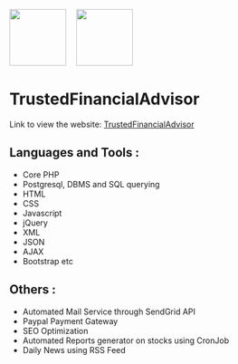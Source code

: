 <img src="images/tinoiq_favicon.ico" height="100px" width="100px">&emsp;
<img src="images/favicon.ico" height="100px" width="100px">
# TrustedFinancialAdvisor
Link to view the website:
[TrustedFinancialAdvisor](https://www.trustedfinancialadvisor.org/)
## Languages and Tools :
* Core PHP
* Postgresql, DBMS and SQL querying
* HTML
* CSS
* Javascript
* jQuery
* XML
* JSON
* AJAX
* Bootstrap etc
## Others :
* Automated Mail Service through SendGrid API
* Paypal Payment Gateway
* SEO Optimization
* Automated Reports generator on stocks using CronJob
* Daily News using RSS Feed
 
